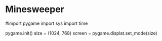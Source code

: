# Minesweeper
#import pygame
import sys
import time

pygame.init()
size = (1024, 768)
screen = pygame.displat.set_mode(size)

